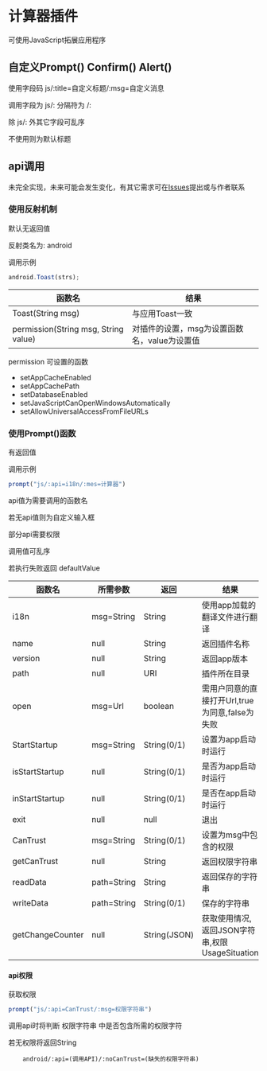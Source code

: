# 计算器插件

可使用JavaScript拓展应用程序

## 自定义Prompt() Confirm() Alert()

使用字段码    js/:title=自定义标题/:msg=自定义消息

调用字段为    js/:  分隔符为 /:

除    js/:    外其它字段可乱序

不使用则为默认标题

## api调用

未完全实现，未来可能会发生变化，有其它需求可在[Issues](https://github.com/lin-lin-miao/HST-More-Language/issues)提出或与作者联系

### 使用反射机制

默认无返回值

反射类名为: android

调用示例

```javascript
android.Toast(strs);
```

|函数名|结果|
|--|--|
|Toast(String msg)|与应用Toast一致|
|permission(String msg, String value)|对插件的设置，msg为设置函数名，value为设置值|

permission 可设置的函数

- setAppCacheEnabled
- setAppCachePath
- setDatabaseEnabled
- setJavaScriptCanOpenWindowsAutomatically
- setAllowUniversalAccessFromFileURLs

### 使用Prompt()函数

有返回值

调用示例

```javascript
prompt("js/:api=i18n/:mes=计算器")
```

api值为需要调用的函数名

若无api值则为自定义输入框

部分api需要权限

调用值可乱序

若执行失败返回 defaultValue

|函数名|所需参数|返回|结果|
|--|--|--|--|
|i18n|msg=String|String|使用app加载的翻译文件进行翻译|
|name|null|String|返回插件名称|
|version|null|String|返回app版本|
|path|null|URI|插件所在目录|
|open|msg=Url|boolean|需用户同意的直接打开Url,true为同意,false为失败|
|StartStartup|msg=String|String(0/1)|设置为app启动时运行|
|isStartStartup|null|String(0/1)|是否为app启动时运行|
|inStartStartup|null|String(0/1)|是否在app启动时运行|
|exit|null|null|退出|
|CanTrust|msg=String|String(0/1)|设置为msg中包含的权限|
|getCanTrust|null|String|返回权限字符串|
|readData|path=String|String|返回保存的字符串|
|writeData|path=String|String(0/1)|保存的字符串|
|getChangeCounter|null|String(JSON)|获取使用情况,返回JSON字符串,权限UsageSituation|

#### api权限

获取权限

```javascript
prompt("js/:api=CanTrust/:msg=权限字符串")
```

调用api时将判断 权限字符串 中是否包含所需的权限字符

若无权限将返回String 
```
    android/:api=(调用API)/:noCanTrust=(缺失的权限字符串)
```
